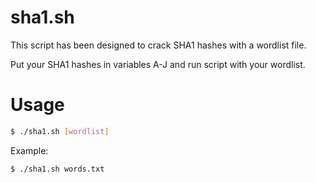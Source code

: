 # sha1.sh
This script has been designed to crack SHA1 hashes with a wordlist file.

Put your SHA1 hashes in variables A-J and run script with your wordlist.

# Usage
``` sh
$ ./sha1.sh [wordlist]
```

Example:
``` sh
$ ./sha1.sh words.txt
```
